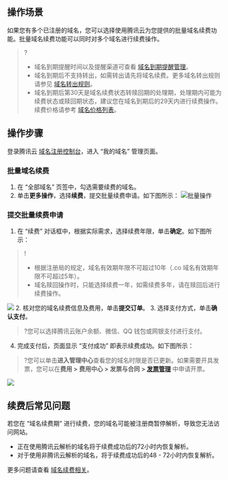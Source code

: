 ## 操作场景
如果您有多个已注册的域名，您可以选择使用腾讯云为您提供的批量域名续费功能。批量域名续费功能可以同时对多个域名进行续费操作。
>?
>- 域名到期提醒时间以及提醒渠道可查看 [域名到期提醒管理](https://cloud.tencent.com/document/product/242/54769)。
>- 域名到期后不支持转出，如需转出请先将域名续费。更多域名转出规则请参见 [域名转出规则](https://cloud.tencent.com/document/product/242/57743)。
>- 域名到期后第30天是域名续费状态转赎回期的处理期，处理期内可能为续费状态或赎回期状态，建议您在域名到期后的29天内进行续费操作。续费价格请参考 [域名价格列表](https://buy.cloud.tencent.com/domain?price=1)。

## 操作步骤
登录腾讯云 [域名注册控制台](https://console.cloud.tencent.com/domain/)，进入 “我的域名” 管理页面。

### 批量域名续费

1. 在 “全部域名” 页签中，勾选需要续费的域名。
2. 单击**更多操作**，选择**续费**，提交批量续费申请。如下图所示：
![批量操作](https://main.qcloudimg.com/raw/51a87ec69c05a0f6d9b1bb86b06b1ffd.png)

### 提交批量续费申请

1. 在 “续费” 对话框中，根据实际需求，选择续费年限，单击**确定**。如下图所示：
>!
>- 根据注册局的规定，域名有效期年限不可超过10年（.co 域名有效期年限不可超过5年）。
>- 域名赎回操作时，只能选择续费一年，如需续费多年，请在赎回后进行续费操作。
>
![](https://main.qcloudimg.com/raw/6dc60b57ea012df1731c0162038b6888.png)
2. 核对您的域名续费信息及费用，单击**提交订单**。
3. 选择支付方式，单击**确认支付**。
>?您可以选择腾讯云账户余额、微信、QQ 钱包或网银支付进行支付。
4. 完成支付后，页面显示 “支付成功” 即表示续费成功。如下图所示：
>?您可以单击**进入管理中心**查看您的域名时限是否已更新。如果需要开具发票，您可以在**费用 > 费用中心 > 发票与合同 > [发票管理](https://console.cloud.tencent.com/expense/invoice)** 中申请开票。
>
![](https://main.qcloudimg.com/raw/7a0f5dd3531bd1749a3a0cd0e890c2a5.png)

## 续费后常见问题
若您在 “域名续费期” 进行续费，您的域名可能被注册商暂停解析，导致您无法访问网站。
- 正在使用腾讯云解析的域名将于续费成功后的72小时内恢复解析。
- 对于使用非腾讯云解析的域名，将于续费成功后的48 - 72小时内恢复解析。

更多问题请查看 [域名续费相关](https://cloud.tencent.com/document/product/242/3705)。
